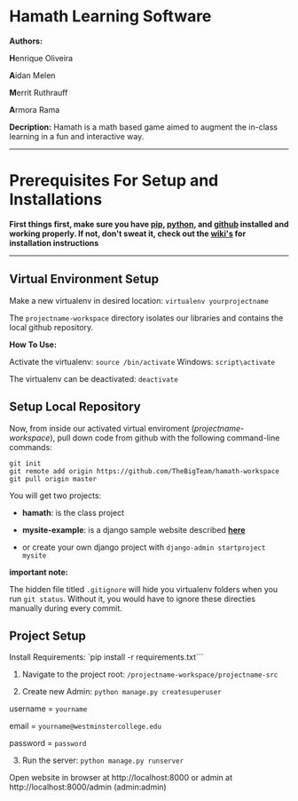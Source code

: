 # Hamath Learning Software

**Authors:**

**H**enrique Oliveira

**A**idan Melen

**M**errit Ruthrauff

**A**rmora Rama

**Decription:** Hamath is a math based game aimed to augment the in-class learning in a fun and interactive way.

***

# Prerequisites For Setup and Installations

**First things first, make sure you have [pip](https://github.com/TheBigTeam/hamath-workspace/wiki/pip-installation), [python](https://github.com/TheBigTeam/hamath-workspace/wiki/python-installation), and [github](https://github.com/TheBigTeam/hamath-workspace/wiki/github-setup) installed and working properly. If not, don't sweat it, check out the [**wiki's**](https://github.com/TheBigTeam/hamath-workspace/wiki) for installation instructions**


***

## Virtual Environment Setup

Make a new virtualenv in desired location: `virtualenv yourprojectname`

The `projectname-workspace` directory isolates our libraries and contains the local github repository.

**How To Use:**

Activate the virtualenv: `source /bin/activate`
Windows: `script\activate`

The virtualenv can be deactivated: `deactivate`

## Setup Local Repository

Now, from inside our activated virtual enviroment (*projectname-workspace*), pull down code from github with the following command-line commands:

```
git init
git remote add origin https://github.com/TheBigTeam/hamath-workspace
git pull origin master
```

You will get two projects: 
* **hamath**: is the class project
* **mysite-example**: is a django sample website described [**here**](https://docs.djangoproject.com/en/1.9/intro/tutorial01/)

* or create your own django project with `django-admin startproject mysite`

**important note:**

The hidden file titled `.gitignore` will hide you virtualenv folders when you run `git status`. Without it, you would have to ignore these directies manually during every commit.

## Project Setup

Install Requirements: `pip install -r requirements.txt```

1. Navigate to the project root: `/projectname-workspace/projectname-src`

2. Create new Admin: `python manage.py createsuperuser`

  username = `yourname`
  
  email = `yourname@westminstercollege.edu`

  password = `password`

3. Run the server: `python manage.py runserver`

  Open website in browser at http://localhost:8000 or admin at http://localhost:8000/admin (admin:admin)



